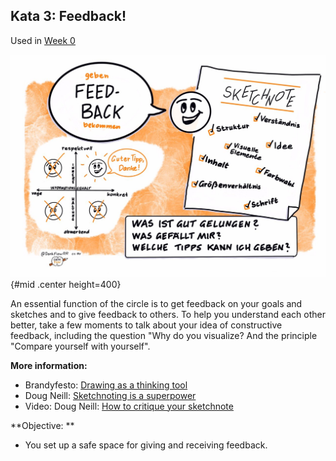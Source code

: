 ## Kata 3: Feedback!

Used in [Week 0](0410_Week_00.md)

![Feedback by @DenkFlowRR CC-BY](sketchnotes/feedback.png){#mid .center height=400}

An essential function of the circle is to get feedback on your goals and sketches and to give feedback to others. To help you understand each other better, take a few moments to talk about your idea of constructive feedback, including the question "Why do you visualize? And the principle "Compare yourself with yourself".

**More information:**

- Brandyfesto: [Drawing as a thinking tool](http://www.graphicfacilitator.com/brandyfesto/Brandyfesto_112211.pdf)
- Doug Neill: [Sketchnoting is a superpower](https://www.youtube.com/watch?v=lQft0_nL9eI)
- Video: Doug Neill: [How to critique your sketchnote](https://www.youtube.com/watch?v=BPHA2-uxBto)

**Objective: **

- You set up a safe space for giving and receiving feedback.